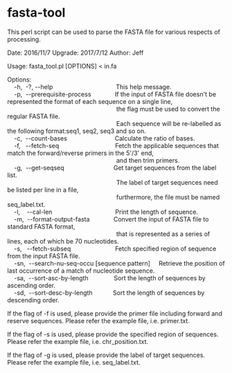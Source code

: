 # fasta-tool

This perl script can be used to parse the FASTA file for various respects of processing.

Date: 2016/11/7
Upgrade: 2017/7/12
Author: Jeff

Usage: fasta_tool.pl [OPTIONS] < in.fa

Options:<br>
&nbsp;&nbsp;&nbsp;&nbsp;-h,&nbsp;&nbsp;-?,&nbsp;--help&nbsp;&nbsp;&nbsp;&nbsp;&nbsp;&nbsp;&nbsp;&nbsp;&nbsp;&nbsp;&nbsp;&nbsp;&nbsp;&nbsp;&nbsp;&nbsp;&nbsp;&nbsp;&nbsp;&nbsp;&nbsp;&nbsp;&nbsp;&nbsp;&nbsp;&nbsp;&nbsp;&nbsp;&nbsp;&nbsp;&nbsp;&nbsp;&nbsp;&nbsp;&nbsp;&nbsp;&nbsp;This help message.<br>
&nbsp;&nbsp;&nbsp;&nbsp;-p,&nbsp;&nbsp;--prerequisite-process&nbsp;&nbsp;&nbsp;&nbsp;&nbsp;&nbsp;&nbsp;&nbsp;&nbsp;&nbsp;&nbsp;&nbsp;&nbsp;&nbsp;If the input of FASTA file doesn't be represented the format of each sequence on a single line,<br>
&nbsp;&nbsp;&nbsp;&nbsp;&nbsp;&nbsp;&nbsp;&nbsp;&nbsp;&nbsp;&nbsp;&nbsp;&nbsp;&nbsp;&nbsp;&nbsp;&nbsp;&nbsp;&nbsp;&nbsp;&nbsp;&nbsp;&nbsp;&nbsp;&nbsp;&nbsp;&nbsp;&nbsp;&nbsp;&nbsp;&nbsp;&nbsp;&nbsp;&nbsp;&nbsp;&nbsp;&nbsp;&nbsp;&nbsp;&nbsp;&nbsp;&nbsp;&nbsp;&nbsp;&nbsp;&nbsp;&nbsp;&nbsp;&nbsp;&nbsp;&nbsp;&nbsp;&nbsp;&nbsp;&nbsp;&nbsp;&nbsp;&nbsp;&nbsp;&nbsp;&nbsp;&nbsp;&nbsp;&nbsp;the flag must be used to convert the regular FASTA file.<br>
&nbsp;&nbsp;&nbsp;&nbsp;&nbsp;&nbsp;&nbsp;&nbsp;&nbsp;&nbsp;&nbsp;&nbsp;&nbsp;&nbsp;&nbsp;&nbsp;&nbsp;&nbsp;&nbsp;&nbsp;&nbsp;&nbsp;&nbsp;&nbsp;&nbsp;&nbsp;&nbsp;&nbsp;&nbsp;&nbsp;&nbsp;&nbsp;&nbsp;&nbsp;&nbsp;&nbsp;&nbsp;&nbsp;&nbsp;&nbsp;&nbsp;&nbsp;&nbsp;&nbsp;&nbsp;&nbsp;&nbsp;&nbsp;&nbsp;&nbsp;&nbsp;&nbsp;&nbsp;&nbsp;&nbsp;&nbsp;&nbsp;&nbsp;&nbsp;&nbsp;&nbsp;&nbsp;&nbsp;&nbsp;Each sequence will be re-labelled as the following format:seq1, seq2, seq3 and so on.<br>
&nbsp;&nbsp;&nbsp;&nbsp;-c,&nbsp;&nbsp;--count-bases&nbsp;&nbsp;&nbsp;&nbsp;&nbsp;&nbsp;&nbsp;&nbsp;&nbsp;&nbsp;&nbsp;&nbsp;&nbsp;&nbsp;&nbsp;&nbsp;&nbsp;&nbsp;&nbsp;&nbsp;&nbsp;&nbsp;&nbsp;&nbsp;&nbsp;&nbsp;&nbsp;&nbsp;Calculate the ratio of bases.<br>
&nbsp;&nbsp;&nbsp;&nbsp;-f,&nbsp;&nbsp;&nbsp;--fetch-seq&nbsp;&nbsp;&nbsp;&nbsp;&nbsp;&nbsp;&nbsp;&nbsp;&nbsp;&nbsp;&nbsp;&nbsp;&nbsp;&nbsp;&nbsp;&nbsp;&nbsp;&nbsp;&nbsp;&nbsp;&nbsp;&nbsp;&nbsp;&nbsp;&nbsp;&nbsp;&nbsp;&nbsp;&nbsp;&nbsp;&nbsp;&nbsp;&nbsp;Fetch the applicable sequences that match the forward/reverse primers in the 5'/3' end,<br>
&nbsp;&nbsp;&nbsp;&nbsp;&nbsp;&nbsp;&nbsp;&nbsp;&nbsp;&nbsp;&nbsp;&nbsp;&nbsp;&nbsp;&nbsp;&nbsp;&nbsp;&nbsp;&nbsp;&nbsp;&nbsp;&nbsp;&nbsp;&nbsp;&nbsp;&nbsp;&nbsp;&nbsp;&nbsp;&nbsp;&nbsp;&nbsp;&nbsp;&nbsp;&nbsp;&nbsp;&nbsp;&nbsp;&nbsp;&nbsp;&nbsp;&nbsp;&nbsp;&nbsp;&nbsp;&nbsp;&nbsp;&nbsp;&nbsp;&nbsp;&nbsp;&nbsp;&nbsp;&nbsp;&nbsp;&nbsp;&nbsp;&nbsp;&nbsp;&nbsp;&nbsp;&nbsp;&nbsp;&nbsp;and then trim primers.<br>
&nbsp;&nbsp;&nbsp;&nbsp;-g,&nbsp;&nbsp;--get-seqseq&nbsp;&nbsp;&nbsp;&nbsp;&nbsp;&nbsp;&nbsp;&nbsp;&nbsp;&nbsp;&nbsp;&nbsp;&nbsp;&nbsp;&nbsp;&nbsp;&nbsp;&nbsp;&nbsp;&nbsp;&nbsp;&nbsp;&nbsp;&nbsp;&nbsp;&nbsp;&nbsp;&nbsp;&nbsp;Get target sequences from the label list.<br>
&nbsp;&nbsp;&nbsp;&nbsp;&nbsp;&nbsp;&nbsp;&nbsp;&nbsp;&nbsp;&nbsp;&nbsp;&nbsp;&nbsp;&nbsp;&nbsp;&nbsp;&nbsp;&nbsp;&nbsp;&nbsp;&nbsp;&nbsp;&nbsp;&nbsp;&nbsp;&nbsp;&nbsp;&nbsp;&nbsp;&nbsp;&nbsp;&nbsp;&nbsp;&nbsp;&nbsp;&nbsp;&nbsp;&nbsp;&nbsp;&nbsp;&nbsp;&nbsp;&nbsp;&nbsp;&nbsp;&nbsp;&nbsp;&nbsp;&nbsp;&nbsp;&nbsp;&nbsp;&nbsp;&nbsp;&nbsp;&nbsp;&nbsp;&nbsp;&nbsp;&nbsp;&nbsp;&nbsp;&nbsp;The label of target sequences need be listed per line in a file,<br>
&nbsp;&nbsp;&nbsp;&nbsp;&nbsp;&nbsp;&nbsp;&nbsp;&nbsp;&nbsp;&nbsp;&nbsp;&nbsp;&nbsp;&nbsp;&nbsp;&nbsp;&nbsp;&nbsp;&nbsp;&nbsp;&nbsp;&nbsp;&nbsp;&nbsp;&nbsp;&nbsp;&nbsp;&nbsp;&nbsp;&nbsp;&nbsp;&nbsp;&nbsp;&nbsp;&nbsp;&nbsp;&nbsp;&nbsp;&nbsp;&nbsp;&nbsp;&nbsp;&nbsp;&nbsp;&nbsp;&nbsp;&nbsp;&nbsp;&nbsp;&nbsp;&nbsp;&nbsp;&nbsp;&nbsp;&nbsp;&nbsp;&nbsp;&nbsp;&nbsp;&nbsp;&nbsp;&nbsp;&nbsp;furthermore, the file must be named seq_label.txt.<br>
&nbsp;&nbsp;&nbsp;&nbsp;-l,&nbsp;&nbsp;&nbsp;&nbsp;--cal-len&nbsp;&nbsp;&nbsp;&nbsp;&nbsp;&nbsp;&nbsp;&nbsp;&nbsp;&nbsp;&nbsp;&nbsp;&nbsp;&nbsp;&nbsp;&nbsp;&nbsp;&nbsp;&nbsp;&nbsp;&nbsp;&nbsp;&nbsp;&nbsp;&nbsp;&nbsp;&nbsp;&nbsp;&nbsp;&nbsp;&nbsp;&nbsp;&nbsp;&nbsp;&nbsp;&nbsp;&nbsp;Print the length of sequence.<br>
&nbsp;&nbsp;&nbsp;&nbsp;-m,&nbsp;&nbsp;--format-output-fasta&nbsp;&nbsp;&nbsp;&nbsp;&nbsp;&nbsp;&nbsp;&nbsp;&nbsp;&nbsp;&nbsp;&nbsp;&nbsp;&nbsp;Convert the input of FASTA file to standard FASTA format,<br>
&nbsp;&nbsp;&nbsp;&nbsp;&nbsp;&nbsp;&nbsp;&nbsp;&nbsp;&nbsp;&nbsp;&nbsp;&nbsp;&nbsp;&nbsp;&nbsp;&nbsp;&nbsp;&nbsp;&nbsp;&nbsp;&nbsp;&nbsp;&nbsp;&nbsp;&nbsp;&nbsp;&nbsp;&nbsp;&nbsp;&nbsp;&nbsp;&nbsp;&nbsp;&nbsp;&nbsp;&nbsp;&nbsp;&nbsp;&nbsp;&nbsp;&nbsp;&nbsp;&nbsp;&nbsp;&nbsp;&nbsp;&nbsp;&nbsp;&nbsp;&nbsp;&nbsp;&nbsp;&nbsp;&nbsp;&nbsp;&nbsp;&nbsp;&nbsp;&nbsp;&nbsp;&nbsp;&nbsp;&nbsp;that is represented as a series of lines, each of which be 70 nucleotides.<br>
&nbsp;&nbsp;&nbsp;&nbsp;-s,&nbsp;&nbsp;&nbsp;--fetch-subseq&nbsp;&nbsp;&nbsp;&nbsp;&nbsp;&nbsp;&nbsp;&nbsp;&nbsp;&nbsp;&nbsp;&nbsp;&nbsp;&nbsp;&nbsp;&nbsp;&nbsp;&nbsp;&nbsp;&nbsp;&nbsp;&nbsp;&nbsp;&nbsp;&nbsp;&nbsp;Fetch specified region of sequence from the input FASTA file.<br>
&nbsp;&nbsp;&nbsp;&nbsp;-sn,&nbsp;&nbsp;--search-nu-seq-occu [sequence pattern]&nbsp;&nbsp;&nbsp;&nbsp;&nbsp;Retrieve the position of last occurrence of a match of nucleotide sequence.<br>
&nbsp;&nbsp;&nbsp;&nbsp;-sa,&nbsp;&nbsp;--sort-asc-by-length&nbsp;&nbsp;&nbsp;&nbsp;&nbsp;&nbsp;&nbsp;&nbsp;&nbsp;&nbsp;&nbsp;&nbsp;&nbsp;&nbsp;&nbsp;Sort the length of sequences by ascending order.<br>
&nbsp;&nbsp;&nbsp;&nbsp;-sd,&nbsp;&nbsp;--sort-desc-by-length&nbsp;&nbsp;&nbsp;&nbsp;&nbsp;&nbsp;&nbsp;&nbsp;&nbsp;&nbsp;&nbsp;&nbsp;Sort the length of sequences by descending order.<br>

If the flag of -f is used, please provide the primer file including forward and reserve sequences.
Please refer the example file, i.e. primer.txt.

If the flag of -s is used, please provide the specified region of sequences.
Please refer the example file, i.e. chr_position.txt.

If the flag of -g is used, please provide the label of target sequences.
Please refer the example file, i.e. seq_label.txt.
